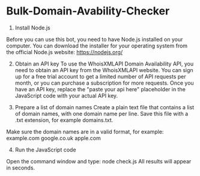 # Bulk-Domain-Avability-Checker

1) Install Node.js

Before you can use this bot, you need to have Node.js installed on your computer. You can download the installer for your operating system from the official Node.js website: https://nodejs.org/

2) Obtain an API key
To use the WhoisXMLAPI Domain Availability API, you need to obtain an API key from the WhoisXMLAPI website. You can sign up for a free trial account to get a limited number of API requests per month, or you can purchase a subscription for more requests. Once you have an API key, replace the "paste your api here" placeholder in the JavaScript code with your actual API key.

3) Prepare a list of domain names
Create a plain text file that contains a list of domain names, with one domain name per line. Save this file with a .txt extension, for example domains.txt.

Make sure the domain names are in a valid format, for example:
example.com
google.co.uk
apple.com

4) Run the JavaScript code

Open the command window and type: node check.js
All results will appear in seconds.
